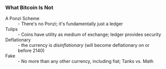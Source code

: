 ### What Bitcoin Is Not

<dl>
	<dt class="fragment">A Ponzi Scheme</dt>
	<dd class="fragment">- There's no Ponzi; it's fundamentally just a ledger</dd>
	<dt class="fragment">Tulips</dt>
	<dd class="fragment">- Coins have utility as medium of exchange; ledger provides security</dd>
	<dt class="fragment">Deflationary</dt>
	<dd class="fragment">- the currency is <em>disinflationary</em> (will become deflationary on or before 2140)</dd>
	<dt class="fragment">Fake</dt>
	<dd class="fragment">- No more than any other currency, including fiat; Tanks vs. Math</dd>
</dl>